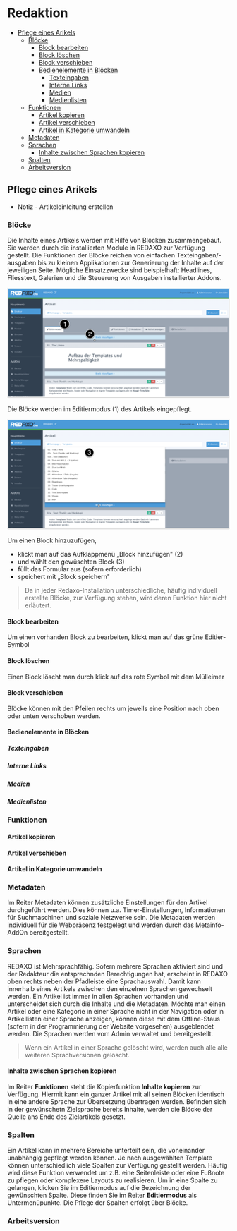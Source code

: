# Redaktion 
* [Pflege eines Arikels](#pflege-eines-arikels)
  * [Blöcke](#blöcke)
    * [Block bearbeiten](#block-bearbeiten)
    * [Block löschen ](#block-löschen-)
    * [Block verschieben](#block-verschieben)
    * [Bedienelemente in Blöcken](#bedienelemente-in-blöcken)
      * [Texteingaben](#texteingaben)
      * [Interne Links](#interne-links)
      * [Medien](#medien)
      * [Medienlisten](#medienlisten)
  * [Funktionen](#funktionen)
    * [Artikel kopieren](#artikel-kopieren)
    * [Artikel verschieben](#artikel-verschieben)
    * [Artikel in Kategorie umwandeln](#artikel-in-kategorie-umwandeln)
  * [Metadaten](#metadaten)
  * [Sprachen](#sprachen)
    * [Inhalte zwischen Sprachen kopieren ](#inhalte-zwischen-sprachen-kopieren-)
  * [Spalten](#spalten)
  * [Arbeitsversion](#arbeitsversion)

## Pflege eines Arikels

- Notiz - Artikeleinleitung erstellen 

### Blöcke

Die Inhalte eines Artikels werden mit Hilfe von Blöcken zusammengebaut. Sie werden durch die installierten Module in REDAXO zur Verfügung gestellt. Die Funktionen der Blöcke reichen von einfachen Texteingaben/-ausgaben bis zu kleinen Applikationen zur Generierung der Inhalte auf der jeweiligen Seite. Mögliche Einsatzzwecke sind beispielhaft: Headlines, Fliesstext, Galerien und die Steuerung von Ausgaben installierter Addons.

![Artikel mit Blöcken](/assets/v5.2.0-redaktion-02-block-auswahl.png)

 Die Blöcke werden im Editiermodus (1) des Artikels eingepflegt. 

![Blockauswahl](/assets/v5.2.0-redaktion-01-bloecke.png)

Um einen Block hinzuzufügen, 
- klickt man auf das Aufklappmenü „Block hinzufügen" (2)
- und wählt den gewüschten Block (3)
- füllt das Formular aus (sofern erforderlich)
- speichert mit „Block speichern"

> Da in jeder Redaxo-Installation unterschiedliche, häufig individuell erstellte Blöcke, zur Verfügung stehen, wird deren Funktion hier nicht erläutert.

#### Block bearbeiten
Um einen vorhanden Block zu bearbeiten, klickt man auf das grüne Editier-Symbol

#### Block löschen 
Einen Block löscht man durch klick auf das rote Symbol mit dem Mülleimer

#### Block verschieben
Blöcke können mit den Pfeilen rechts um jeweils eine Position nach oben oder unten verschoben werden. 

#### Bedienelemente in Blöcken

##### Texteingaben

##### Interne Links

##### Medien

##### Medienlisten

### Funktionen
#### Artikel kopieren
#### Artikel verschieben
#### Artikel in Kategorie umwandeln

### Metadaten
Im Reiter Metadaten können zusätzliche Einstellungen für den Artikel durchgeführt werden. Dies können u.a. Timer-Einstellungen, Informationen für Suchmaschinen und soziale Netzwerke sein. Die Metadaten werden individuell für die Webpräsenz festgelegt und werden durch das Metainfo-AddOn bereitgestellt.

### Sprachen
REDAXO ist Mehrsprachfähig. Sofern mehrere Sprachen aktiviert sind und der Redakteur die entsprechnden Berechtigungen hat, erscheint in REDAXO oben rechts neben der Pfadleiste eine Sprachauswahl. Damit kann innerhalb eines Artikels zwischen den einzelnen Sprachen gewechselt werden. 
Ein Artikel ist immer in allen Sprachen vorhanden und unterscheidet sich durch die Inhalte und die Metadaten. Möchte man einen Artikel oder eine Kategorie in einer Sprache nicht in der Navigation oder in Artikellisten einer Sprache anzeigen, können diese mit dem Offline-Staus (sofern in der Programmierung der Website vorgesehen) ausgeblendet werden. 
Die Sprachen werden vom Admin verwaltet und bereitgestellt. 

> Wenn ein Artikel in einer Sprache gelöscht wird, werden auch alle alle weiteren Sprachversionen gelöscht.

#### Inhalte zwischen Sprachen kopieren 
Im Reiter **Funktionen** steht die Kopierfunktion **Inhalte kopieren** zur Verfügung. Hiermit kann ein ganzer Artikel mit all seinen Blöcken identisch in eine andere Sprache zur Übersetzung übertragen werden. Befinden sich in der gewünschetn Zielsprache bereits Inhalte, werden die Blöcke der Quelle ans Ende des Zielartikels gesetzt. 

### Spalten
Ein Artikel kann in mehrere Bereiche unterteilt sein, die voneinander unabhängig gepflegt werden können. Je nach ausgewählten Template können unterschiedlich viele Spalten zur Verfügung gestellt werden. Häufig wird diese Funktion verwendet um z.B. eine Seitenleiste oder eine Fußnote zu pflegen oder komplexere Layouts zu realisieren. 
Um in eine Spalte zu gelangen, klicken Sie im Editiermodus auf die Bezeichnung der gewünschten Spalte. Diese finden Sie im Reiter **Editiermodus** als Untermenüpunkte. Die Pflege der Spalten erfolgt über Blöcke. 

### Arbeitsversion
